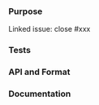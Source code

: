 <!-- Please specify the module before the PR name: [core] ... or [flink] ... -->

### Purpose

<!-- Linking this pull request to the issue -->
Linked issue: close #xxx

<!-- What is the purpose of the change -->

### Tests

<!-- List UT and IT cases to verify this change -->

### API and Format

<!-- Does this change affect API or storage format -->

### Documentation

<!-- Does this change introduce a new feature -->
